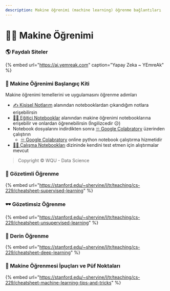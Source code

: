 ```yaml
---
description: Makine öğrenimi (machine learning) öğrenme bağlantıları
---
```


# 👩‍🏫 Makine Öğrenimi

### 🌎 Faydalı Siteler

{% embed url="https://ai.yemreak.com" caption="Yapay Zeka ~ YEmreAk" %}

### 🧰 Makine Öğrenimi Başlangıç Kiti

Makine öğrenimi temellerini ve uygulamasını öğrenme adımları

* [✍ Kişisel Notlarım](https://ai.yemreak.com/0.2-machine-learninig-notebooks/0-kisisel-notlarim) alanından notebooklardan çıkarıdığım notlara erişebilirsin
* [👨‍🏫 Eğitici Notebooklar](https://ai.yemreak.com/0.2-machine-learninig-notebooks/1-egitici-notebooklar) alanından makine öğrenimi notebooklarına erişebilir ve onlardan öğrenebilirsin \(İngilizcedir 😥\)
* Notebook dosyalarını indirdikten sonra [♾ Google Colabratory](https://colab.research.google.com/) üzerinden çalıştırın
  * [♾ Google Colabratory](https://colab.research.google.com/) online python notebook çalıştırma hizmetidir
* [👨‍💻 Çalışma Notebookları](https://ai.yemreak.com/0.2-machine-learninig-notebooks/2-calisma-notebooklari) dizininde kendini test etmen için alıştırmalar mevcut

> Copyright © WQU - Data Science

### 🔎 Gözetimli Öğrenme

{% embed url="https://stanford.edu/~shervine/l/tr/teaching/cs-229/cheatsheet-supervised-learning" %}

### 🕶 Gözetimsiz Öğrenme

{% embed url="https://stanford.edu/~shervine/l/tr/teaching/cs-229/cheatsheet-unsupervised-learning" %}

### 💫 Derin Öğrenme

{% embed url="https://stanford.edu/~shervine/l/tr/teaching/cs-229/cheatsheet-deep-learning" %}

### 🎈 Makine Öğrenmesi İpuçları ve Püf Noktaları

{% embed url="https://stanford.edu/~shervine/l/tr/teaching/cs-229/cheatsheet-machine-learning-tips-and-tricks" %}



